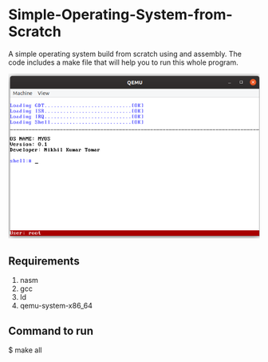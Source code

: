 # Simple-Operating-System-from-Scratch
A simple operating system build from scratch using and assembly.
The code includes a make file that will help you to run this whole program.

<img src="screenshot.png">

## Requirements
1.  nasm
2.  gcc
3.  ld
4. qemu-system-x86_64

## Command to run
$ make all
